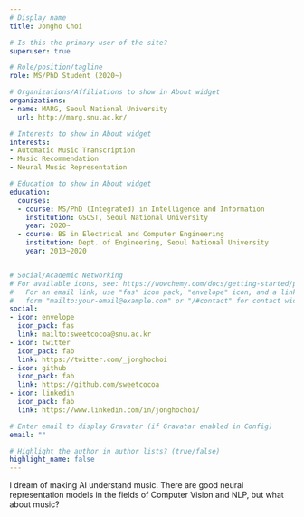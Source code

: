 ```yaml
---
# Display name
title: Jongho Choi

# Is this the primary user of the site?
superuser: true

# Role/position/tagline
role: MS/PhD Student (2020~)

# Organizations/Affiliations to show in About widget
organizations:
- name: MARG, Seoul National University
  url: http://marg.snu.ac.kr/

# Interests to show in About widget
interests:
- Automatic Music Transcription
- Music Recommendation
- Neural Music Representation

# Education to show in About widget
education:
  courses:
  - course: MS/PhD (Integrated) in Intelligence and Information
    institution: GSCST, Seoul National University
    year: 2020~
  - course: BS in Electrical and Computer Engineering
    institution: Dept. of Engineering, Seoul National University
    year: 2013~2020


# Social/Academic Networking
# For available icons, see: https://wowchemy.com/docs/getting-started/page-builder/#icons
#   For an email link, use "fas" icon pack, "envelope" icon, and a link in the
#   form "mailto:your-email@example.com" or "/#contact" for contact widget.
social:
- icon: envelope
  icon_pack: fas
  link: mailto:sweetcocoa@snu.ac.kr
- icon: twitter
  icon_pack: fab
  link: https://twitter.com/_jonghochoi
- icon: github
  icon_pack: fab
  link: https://github.com/sweetcocoa
- icon: linkedin
  icon_pack: fab
  link: https://www.linkedin.com/in/jonghochoi/

# Enter email to display Gravatar (if Gravatar enabled in Config)
email: ""

# Highlight the author in author lists? (true/false)
highlight_name: false
---
```


I dream of making AI understand music. There are good neural representation models in the fields of Computer Vision and NLP, but what about music?

<!-- {{< icon name="download" pack="fas" >}} Download my {{< staticref "uploads/demo_resume.pdf" "newtab" >}}resumé{{< /staticref >}}. -->
